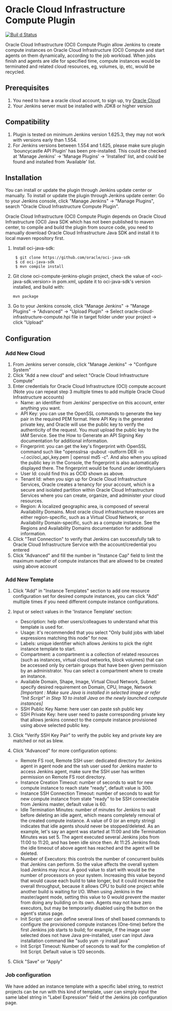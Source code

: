 # Oracle Cloud Infrastructure Compute Plugin
[![Buil d Status](https://travis-ci.org/oracle/oci-compute-jenkins-plugin.svg?branch=master)](https://travis-ci.org/oracle/oci-compute-jenkins-plugin)

Oracle Cloud Infrastructure (OCI) Compute Plugin allow Jenkins to create compute instances on Oracle Cloud Infrastructure (OCI) Compute and start agents on them dynamically, according to the job workload. When jobs finish and agents are idle for specified time, compute instances would be terminated and related cloud resources, eg, volumes, ip, etc,  would be recycled.  

## Prerequisites

1. You need to have a oracle cloud account, to sign up, try [Oracle Cloud](https://cloud.oracle.com/en_US/tryit)
2. Your Jenkins server must be installed with JDK8 or higher version

## Compatibility
1. Plugin is tested on minimum Jenkins version 1.625.3, they may not work with versions early than 1.554.
2. For Jenkins versions between 1.554 and 1.625, please make sure plugin 'bouncycastle API Plugin' has been pre-installed. This could be checked at 'Manage Jenkins' -> 'Manage Plugins' -> 'Installed' list, and could be found and installed from 'Available' list. 

## Installation
You can install or update the plugin through Jenkins update center or manually.
To install or update the plugin through Jenkins update center: Go to your Jenkins console, click "Manage Jenkins" -> "Manage Plugins", search "Oracle Cloud Infrastructure Compute Plugin".

Oracle Cloud Infrastructure (OCI) Compute Plugin depends on Oracle Cloud Infrastructure (OCI) Java SDK which has not been published to maven center, to compile and build the plugin from source code, you need to manually download Oracle Cloud Infrastructure Java SDK and install it to local maven repository first.

1. Install oci-java-sdk:
   ```
    $ git clone https://github.com/oracle/oci-java-sdk
    $ cd oci-java-sdk
    $ mvn compile install
   ```
2. Git clone oci-compute-jenkins-plugin project, check the value of <oci-java-sdk.version> in pom.xml, update it to oci-java-sdk's version installed, and build with:
   ```
   mvn package
   ```
3. Go to your Jenkins console, click "Manage Jenkins" -> "Manage Plugins" -> "Advanced" -> "Upload Plugin" -> Select oracle-cloud-infrastructure-compute.hpi file in target folder under your project -> click "Upload"


## Configuration 

### Add New Cloud
1. From Jenkins server console, click "Manage Jenkins" -> "Configure System"
2. Click "Add a new cloud" and select "Oracle Cloud Infrastructure Compute"
3. Enter credentials for Oracle Cloud Infrastructure (OCI) compute account (Note you can repeat step 3 multiple times to add multiple Oracle Cloud Infrastructure accounts)
   - Name: an identifier from Jenkins' perspective on this account, enter anything you want.
   - API Key: you can use the OpenSSL commands to generate the key pair in the required PEM format. Here API Key is the generated private key, and Oracle will use the public key to verify the authenticity of the request. You must upload the public key to the IAM Service. See the How to Generate an API Signing Key documentation for additional information.
   - Fingerprint: you can get the key's fingerprint with OpenSSL command such like "opensslrsa -pubout -outform DER -in ~/.oci/oci_api_key.pem | openssl md5 -c". And also when you upload the public key in the Console, the fingerprint is also automatically displayed there. The fingerprint would be found under identity/users
   - User Id: could find this as OCID shown as above.
   - Tenant Id: when you sign up for Oracle Cloud Infrastructure Services, Oracle creates a tenancy for your account, which is a secure and isolated partition within Oracle Cloud Infrastructure Services where you can create, organize, and administer your cloud resources.
   - Region: A localized geographic area, is composed of several Availability Domains. Most oracle cloud infrastructure resources are either region-specific, such as a Virtual Cloud Network, or Availability Domain-specific, such as a compute instance. See the Regions and Availability Domains documentation for additional information.
4. Click "Test Connection" to verify that Jenkins can successfully talk to Oracle Cloud Infrastructure Service with the account/credential you entered
5. Click "Advanced" and fill the number in "Instance Cap" field to limit the maximum number of compute instances that are allowed to be created using above account

### Add New Template
1. Click "Add" in "Instance Templates" section to add one resource configuration set for desired compute instances, you can click "Add" multiple times if you need different compute instance configurations.

2. Input or select values in the 'Instance Template' section:
   - Description: help other users/colleagues to understand what this template is used for.
   - Usage: it's recommended that you select "Only build jobs with label expressions matching this node" for now.
   - Labels: unique identifier which allows Jenkins to pick the right instance template to start.
   - Compartment: a compartment is a collection of related resources (such as instances, virtual cloud networks, block volumes) that can be accessed only by certain groups that have been given permission by an administrator. You can select a compartment where to create an instance.
   - Available Domain, Shape, Image, Virtual Cloud Network, Subnet: specify desired requirement on Domain, CPU, Image, Network *[Important : Make sure Java is installed in selected image or refer "Init Script" in Step 10 to install Java on the newly launched compute instances]*
   - SSH Public Key Name: here user can paste ssh public key
   - SSH Private Key: here user need to paste corresponding private key that allows jenkins connect to the compute instance provisioned using above selected public key.

4. Click "Verify SSH Key Pair" to verify the public key and private key are matched or not as blew.

5. Click "Advanced" for more configuration options:
   - Remote FS root, Remote SSH user: dedicated directory for Jenkins agent in agent node and the ssh user used for Jenkins master to access Jenkins agent, make sure the SSH user has written permission on Remote FS root directory.
   - Instance Creation Timeout: number of seconds to wait for new compute instance to reach state "ready", default value is 300. 
   - Instance SSH Connection Timeout: number of seconds to wait for new compute instance from state "ready" to be SSH connectable from Jenkins master, default value is 60.
   - Idle Termination Minutes: number of minutes for Jenkins to wait before deleting an idle agent, which means completely removal of the created compute instance. A value of 0 (or an empty string) indicates that idle agents should never be stopped/deleted. As an example, let's say an agent was started at 11:00 and Idle Termination Minutes was set 5. The agent executed several Jenkins jobs from 11:00 to 11:20, and has been idle since then. At 11:25 Jenkins finds the idle timeout of above agent has reached and the agent will be deleted. 
   - Number of Executors: this controls the number of concurrent builds that Jenkins can perform. So the value affects the overall system load Jenkins may incur. A good value to start with would be the number of processors on your system.
Increasing this value beyond that would cause each build to take longer, but it could increase the overall throughput, because it allows CPU to build one project while another build is waiting for I/O.
When using Jenkins in the master/agent mode, setting this value to 0 would prevent the master from doing any building on its own. Agents may not have zero executors, but may be temporarily disabled using the button on the agent's status page.
   - Init Script: user can define several lines of shell based commands to configure the provisioned compute instances (One-time) before the first Jenkins job starts to build; for example, if the image user selected does not have Java pre-installed, user can input Java installation command like "sudo yum -y install java"
   - Init Script Timeout: Number of seconds to wait for the completion of Init Script. Default value is 120 seconds.

6. Click "Save" or "Apply"

### Job configuration
We have added an instance template with a specific label string, to restrict projects can be run with this kind of template, user can simply input the same label string in "Label Expression"  field of  the Jenkins job configuration page.

